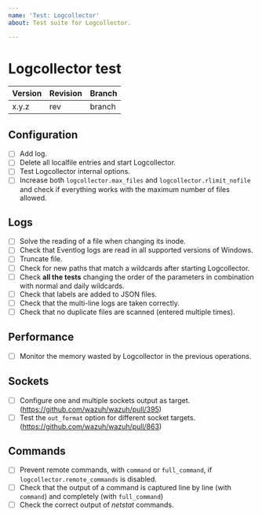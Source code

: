 ```yaml
---
name: 'Test: Logcollector'
about: Test suite for Logcollector.

---
```


# Logcollector test

| Version | Revision | Branch |
| --- | --- | --- |
| x.y.z | rev | branch |

## Configuration

- [ ] Add log.
- [ ] Delete all localfile entries and start Logcollector.
- [ ] Test Logcollector internal options.
- [ ] Increase both `logcollector.max_files` and `logcollector.rlimit_nofile` and check if everything works with the maximum number of files allowed.

## Logs

- [ ] Solve the reading of a file when changing its inode.
- [ ] Check that Eventlog logs are read in all supported versions of Windows.
- [ ] Truncate file.
- [ ] Check for new paths that match a wildcards after starting Logcollector.
- [ ] Check **all the tests** changing the order of the parameters in combination with normal and daily wildcards.
- [ ] Check that labels are added to JSON files.
- [ ] Check that the multi-line logs are taken correctly.
- [ ] Check that no duplicate files are scanned (entered multiple times).

## Performance

- [ ] Monitor the memory wasted by Logcollector in the previous operations.

## Sockets

- [ ] Configure one and multiple sockets output as target. (https://github.com/wazuh/wazuh/pull/395)
- [ ] Test the `out_format` option for different socket targets. (https://github.com/wazuh/wazuh/pull/863)

## Commands

- [ ] Prevent remote commands, with `command` or `full_command`, if `logcollector.remote_commands` is disabled.
- [ ] Check that the output of a command is captured line by line (with `command`) and completely (with `full_command`)
- [ ] Check the correct output of *netstat* commands.
